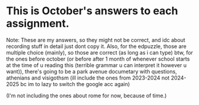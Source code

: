 # This is October's answers to each assignment. 
Note: These are my answers, so they might not be correct, and idc about recording stuff in detail just dont copy it. Also, for the edpuzzle, those are multiple choice (mainly), so those are correct (as long as i can type)
btw, for the ones before october (or before after 1 month of whenever school starts at the time of u reading this (terrible grammar u can interpret it however u want)), there's going to be a park avenue documetary with questions, athenians and visigothsm (ill include the ones from 2023-2024 not 2024-2025 bc im to lazy to switch the google acc again)

(I'm not including the ones about rome for now, because of time.)
